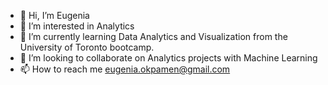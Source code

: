 - 👋 Hi, I’m Eugenia
- 👀 I’m interested in Analytics
- 🌱 I’m currently learning Data Analytics and Visualization from the University of Toronto bootcamp.
- 💞️ I’m looking to collaborate on  Analytics projects with Machine Learning
- 📫 How to reach me eugenia.okpamen@gmail.com

<!---
Oseremhen/Oseremhen is a ✨ special ✨ repository because its `README.md` (this file) appears on your GitHub profile.
You can click the Preview link to take a look at your changes.
--->
